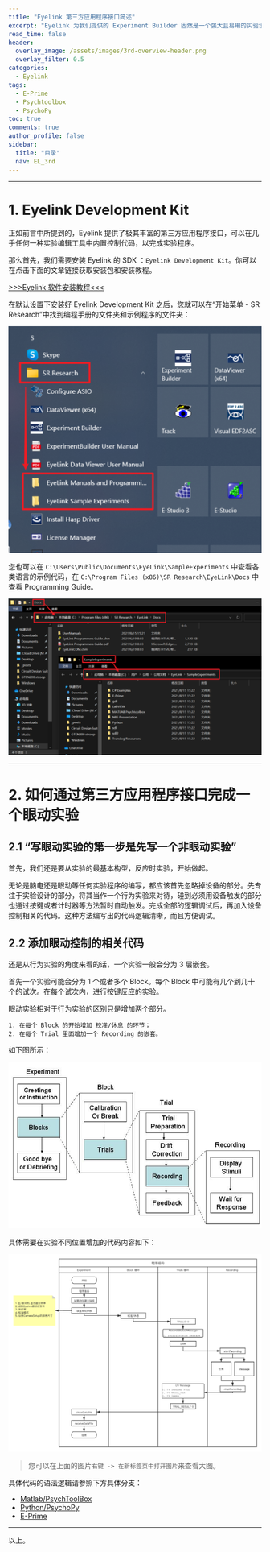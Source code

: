 ```yaml
---
title: "Eyelink 第三方应用程序接口简述"
excerpt: "Eyelink 为我们提供的 Experiment Builder 固然是一个强大且易用的实验设计软件，但在面对非常复杂的实验逻辑设计时应然要面对可视化编程所带来的限制。因此使用 Psychtoolbox 或者 PsychoPy 进行眼动实验有时是更加经济的选择。另一方面，对于熟悉 E-Prime 并且已经在 E-Prime 中完成第一段行为实验的科研工作者来说，直接在现有 E-Prime 上增加眼动控制的内容可以更加高效的开展研究工作。"
read_time: false
header:
  overlay_image: /assets/images/3rd-overview-header.png
  overlay_filter: 0.5
categories:
  - Eyelink
tags:
  - E-Prime
  - Psychtoolbox
  - PsychoPy
toc: true
comments: true
author_profile: false
sidebar:
  title: "目录"
  nav: EL_3rd
---
```


---

# 1. Eyelink Development Kit

正如前言中所提到的，Eyelink 提供了极其丰富的第三方应用程序接口，可以在几乎任何一种实验编辑工具中内置控制代码，以完成实验程序。

那么首先，我们需要安装 Eyelink 的 SDK ：`Eyelink Development Kit`。你可以在点击下面的文章链接获取安装包和安装教程。

[>>>Eyelink 软件安装教程<<<](/eyelink/install_software/)

在默认设置下安装好 Eyelink Development Kit 之后，您就可以在“开始菜单 - SR Research”中找到编程手册的文件夹和示例程序的文件夹：

![3rd-overview-show_in_start_menu](assets/images/3rd-overview-example_folder_in_start_menu.png)

您也可以在 `C:\Users\Public\Documents\EyeLink\SampleExperiments` 中查看各类语言的示例代码，在 `C:\Program Files (x86)\SR Research\EyeLink\Docs` 中查看 Programming Guide。

![3rd-overview-show_exmple_folder_loc](assets/images/3rd-overview-show_exmple_folder_loc.png)

---

# 2. 如何通过第三方应用程序接口完成一个眼动实验 

## 2.1 “写眼动实验的第一步是先写一个非眼动实验”

首先，我们还是要从实验的最基本构型，反应时实验，开始做起。

无论是脑电还是眼动等任何实验程序的编写，都应该首先忽略掉设备的部分。先专注于实验设计的部分，将其当作一个行为实验来对待，碰到必须用设备触发的部分也通过按键或者计时器等方法暂时自动触发。完成全部的逻辑调试后，再加入设备控制相关的代码。这种方法编写出的代码逻辑清晰，而且方便调试。

## 2.2 添加眼动控制的相关代码

还是从行为实验的角度来看的话，一个实验一般会分为 3 层嵌套。

首先一个实验可能会分为 1 个或者多个 Block。每个 Block 中可能有几个到几十个的试次。在每个试次内，进行按键反应的实验。

眼动实验相对于行为实验的区别只是增加两个部分。

    1. 在每个 Block 的开始增加 校准/休息 的环节；
    2. 在每个 Trial 里面增加一个 Recording 的嵌套。

如下图所示：

![eb_hierarchical_org](/assets/images/eb_hierarchical_org.jpg)

具体需要在实验不同位置增加的代码内容如下：

![3rd-overview-coding_add_part](/assets/images/3rd-overview-coding_add_part.png)

> 您可以在上面的图片`右键 -> 在新标签页中打开图片`来查看大图。

具体代码的语法逻辑请参照下方具体分支：

* [Matlab/PsychToolBox](/content/#42-psychtoolbox)
* [Python/PsychoPy](/content/#43-psychopy)
* [E-Prime](/content/#41-e-prime)

---

以上。